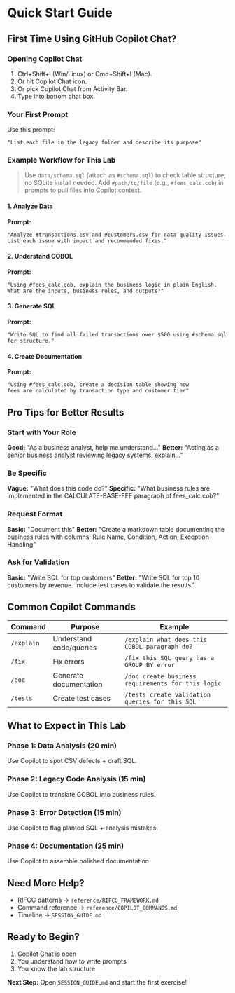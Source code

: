 # Quick Start Guide

## First Time Using GitHub Copilot Chat?

### Opening Copilot Chat
1. Ctrl+Shift+I (Win/Linux) or Cmd+Shift+I (Mac).
2. Or hit Copilot Chat icon.
3. Or pick Copilot Chat from Activity Bar.
4. Type into bottom chat box.

### Your First Prompt
Use this prompt:
```
"List each file in the legacy folder and describe its purpose"
```

### Example Workflow for This Lab

> Use `data/schema.sql` (attach as `#schema.sql`) to check table structure; no SQLite install needed.
> Add `#path/to/file` (e.g., `#fees_calc.cob`) in prompts to pull files into Copilot context.

#### 1. Analyze Data
**Prompt:**
```
"Analyze #transactions.csv and #customers.csv for data quality issues. 
List each issue with impact and recommended fixes."
```

#### 2. Understand COBOL
**Prompt:**
```
"Using #fees_calc.cob, explain the business logic in plain English. 
What are the inputs, business rules, and outputs?"
```

#### 3. Generate SQL
**Prompt:**
```
"Write SQL to find all failed transactions over $500 using #schema.sql for structure."
```

#### 4. Create Documentation
**Prompt:**
```
"Using #fees_calc.cob, create a decision table showing how 
fees are calculated by transaction type and customer tier"
```

## Pro Tips for Better Results

### Start with Your Role
**Good:** "As a business analyst, help me understand..."
**Better:** "Acting as a senior business analyst reviewing legacy systems, explain..."

### Be Specific
**Vague:** "What does this code do?"
**Specific:** "What business rules are implemented in the CALCULATE-BASE-FEE paragraph of fees_calc.cob?"

### Request Format
**Basic:** "Document this"
**Better:** "Create a markdown table documenting the business rules with columns: Rule Name, Condition, Action, Exception Handling"

### Ask for Validation
**Basic:** "Write SQL for top customers"
**Better:** "Write SQL for top 10 customers by revenue. Include test cases to validate the results."

## Common Copilot Commands

| Command | Purpose | Example |
|---------|---------|---------|
| `/explain` | Understand code/queries | `/explain what does this COBOL paragraph do?` |
| `/fix` | Fix errors | `/fix this SQL query has a GROUP BY error` |
| `/doc` | Generate documentation | `/doc create business requirements for this logic` |
| `/tests` | Create test cases | `/tests create validation queries for this SQL` |

## What to Expect in This Lab

### Phase 1: Data Analysis (20 min)
Use Copilot to spot CSV defects + draft SQL.

### Phase 2: Legacy Code Analysis (15 min)
Use Copilot to translate COBOL into business rules.

### Phase 3: Error Detection (15 min)
Use Copilot to flag planted SQL + analysis mistakes.

### Phase 4: Documentation (25 min)
Use Copilot to assemble polished documentation.

## Need More Help?

- RIFCC patterns -> `reference/RIFCC_FRAMEWORK.md`
- Command reference -> `reference/COPILOT_COMMANDS.md`
- Timeline -> `SESSION_GUIDE.md`

## Ready to Begin?

1. Copilot Chat is open
2. You understand how to write prompts
3. You know the lab structure

**Next Step:** Open `SESSION_GUIDE.md` and start the first exercise!
